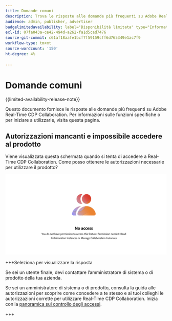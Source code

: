 ```yaml
---
title: Domande comuni
description: Trova le risposte alle domande più frequenti su Adobe Real-Time CDP Collaboration
audience: admin, publisher, advertiser
badgelimitedavailability: label="Disponibilità limitata" type="Informative" url="https://helpx.adobe.com/legal/product-descriptions/real-time-customer-data-platform-collaboration.html newtab=true"
exl-id: 07fa043a-ce42-494d-a262-fa1d5cad7476
source-git-commit: c61af18aafe1bcf7f59159cff6d765349e1ac7f9
workflow-type: tm+mt
source-wordcount: '150'
ht-degree: 4%

---
```


# Domande comuni

{{limited-availability-release-note}}

Questo documento fornisce le risposte alle domande più frequenti su Adobe Real-Time CDP Collaboration. Per informazioni sulle funzioni specifiche o per iniziare a utilizzarle, visita questa pagina.

## Autorizzazioni mancanti e impossibile accedere al prodotto

Viene visualizzata questa schermata quando si tenta di accedere a Real-Time CDP Collaboration. Come posso ottenere le autorizzazioni necessarie per utilizzare il prodotto?

![Schermata Autorizzazioni non disponibile durante l&#39;accesso a Real-Time CDP Collaboration](/help/assets/reference/common-questions/permissions-missing-screen.png)

+++Seleziona per visualizzare la risposta

Se sei un utente finale, devi contattare l’amministratore di sistema o di prodotto della tua azienda.

Se sei un amministratore di sistema o di prodotto, consulta la guida alle autorizzazioni per scoprire come concedere a te stesso e ai tuoi colleghi le autorizzazioni corrette per utilizzare Real-Time CDP Collaboration. Inizia con la [panoramica sul controllo degli accessi](/help/guide/permissions/overview.md).

+++